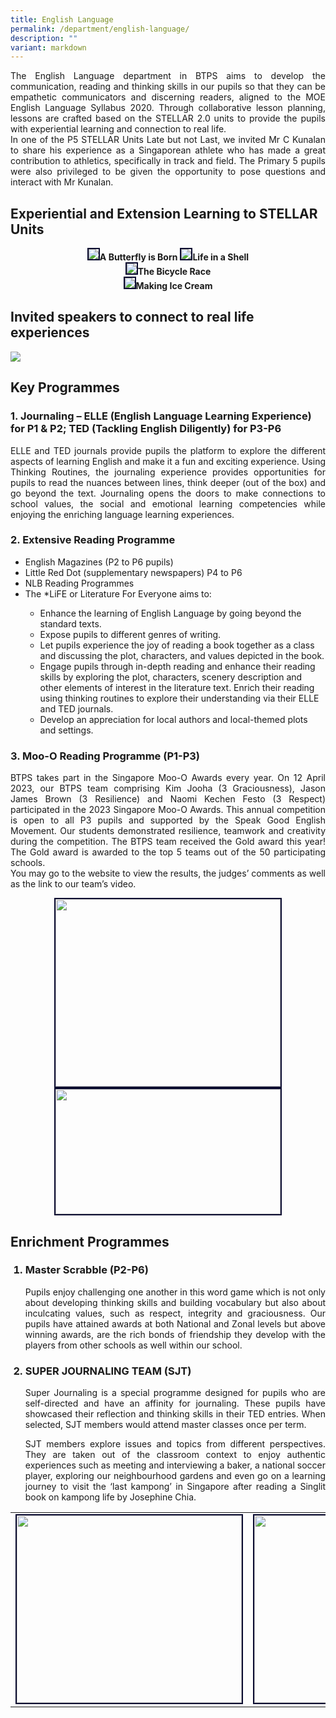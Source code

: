 ```yaml
---
title: English Language
permalink: /department/english-language/
description: ""
variant: markdown
---
```

<p align="justify">The English Language department in BTPS aims to develop the communication, reading and thinking skills in our pupils so that they can be empathetic communicators and discerning readers, aligned to the MOE English Language Syllabus 2020. Through collaborative lesson planning, lessons are crafted based on the STELLAR 2.0 units to provide the pupils with experiential learning and connection to real life.<br>In one of the P5 STELLAR Units Late but not Last, we invited Mr C Kunalan to share his experience as a Singaporean athlete who has made a great contribution to athletics, specifically in track and field. The Primary 5 pupils were also privileged to be given the opportunity to pose questions and interact with Mr Kunalan.</p>
<h2>Experiential and Extension Learning to STELLAR Units </h2>
<center><img style="border:2px solid #0A0B30;" src="/images/pic1_a%20butterfly%20is%20born.jpg"><strong>A Butterfly is Born</strong>
<img style="border:2px solid #0A0B30;" src="/images/pic2%20life%20in%20a%20shell.jpg"><strong>Life in a Shell</strong></center><center><img style="border:2px solid #0A0B30;" src="/images/pic3_the%20bicycle%20race.jpg"><strong>The Bicycle Race</strong></center><center><img style="border:2px solid #0A0B30;" src="/images/pic4_making%20ice%20cream.jpg"><strong>Making Ice Cream</strong></center>
<h2>Invited speakers to connect to real life experiences</h2>
<img src="/images/School%20Photos/English_Language.png">
<h2>Key Programmes</h2>
<h3>1.	Journaling – ELLE (English Language Learning Experience) for P1 &amp; P2; TED (Tackling English Diligently) for P3-P6 </h3>
<p align="justify">
ELLE and TED journals provide pupils the platform to explore the different aspects of learning English and make it a fun and exciting experience. Using Thinking Routines, the journaling experience provides opportunities for pupils to read the nuances between lines, think deeper (out of the box) and go beyond the text. Journaling opens the doors to make connections to school values, the social and emotional learning competencies while enjoying the enriching language learning experiences.</p>
<h3>2.	Extensive Reading Programme</h3>
<ul><li>English Magazines (P2 to P6 pupils)</li>
<li>Little Red Dot (supplementary newspapers) P4 to P6</li>
<li>NLB Reading Programmes</li>
<li>The *LiFE or Literature For Everyone aims to:</li>
<ul style="list-style-type:circle;">
<li>Enhance the learning of English Language by going beyond the standard texts.
</li>
<li>Expose pupils to different genres of writing.</li>
<li>Let pupils experience the joy of reading a book together as a class and discussing the plot, characters, and values depicted in the book.</li>
<li>Engage pupils through in-depth reading and enhance their reading skills by exploring the plot, characters, scenery description and other elements of interest in the literature text. Enrich their reading using thinking routines to explore their understanding via their ELLE and TED journals.</li>
<li>Develop an appreciation for local authors and local-themed plots and settings.</li>
</ul>
</ul>
<h3>3.	Moo-O Reading Programme (P1-P3)</h3>
<p align="justify">BTPS takes part in the Singapore Moo-O Awards every year. On 12 April 2023, our BTPS team comprising Kim Jooha (3 Graciousness), Jason James Brown (3 Resilience) and Naomi Kechen Festo (3 Respect) participated in the 2023 Singapore Moo-O Awards. This annual competition is open to all P3 pupils and supported by the Speak Good English Movement.
Our students demonstrated resilience, teamwork and creativity during the competition. The BTPS team received the Gold award this year! The Gold award is awarded to the top 5 teams out of the 50 participating schools. <br>
You may go to the website <a target="_blank" href="https://plus.moo-o.com/tma/"></a> to view the results, the judges’ comments as well as the link to our team’s video. </p>
<center><img style="border:2px solid #0A0B30;width:360px;height:300px;" src="/images/pic008.JPG"><br><img style="border:2px solid #0A0B30;width:360px;height:200px;" src="/images/pic009.JPG"></center>


<h2>Enrichment Programmes</h2>
<ol><h3><li>Master Scrabble (P2-P6)</li></h3>
<p align="justify">
Pupils enjoy challenging one another in this word game which is not only about developing thinking skills and building vocabulary but also about inculcating values, such as respect, integrity and graciousness. Our pupils have attained awards at both National and Zonal levels but above winning awards, are the rich bonds of friendship they develop with the players from other schools as well within our school.</p>
<h3><li>SUPER JOURNALING TEAM (SJT)</li></h3><p align="justify">
Super Journaling is a special programme designed for pupils who are self-directed and have an affinity for journaling. These pupils have showcased their reflection and thinking skills in their TED entries.  When selected, SJT members  would attend master classes once per term.</p>
<p align="justify">
SJT members explore issues and topics from different perspectives.  They are taken out of the classroom context to enjoy authentic experiences such as meeting and interviewing a baker, a national soccer player, exploring our neighbourhood gardens and even go on a learning journey to visit the ‘last kampong’ in Singapore after reading a Singlit book on kampong life by Josephine Chia.</p>
</ol>
<table><tbody><tr><td><img style="border:2px solid #0A0B30;width:360px;height:300px;" src="/images/pic010.jpeg"></td><td><img style="border:2px solid #0A0B30;width:360px;height:300px;" src="/images/pic011.jpeg"></td></tr></tbody></table>
